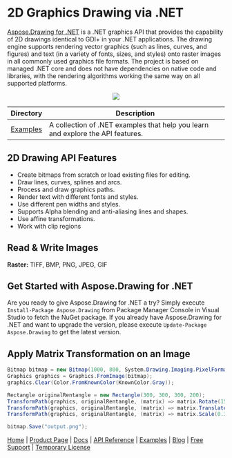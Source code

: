 # 2D Graphics Drawing via .NET

[Aspose.Drawing for .NET](https://products.aspose.com/drawing/net) is a .NET graphics API that provides the capability of 2D drawings identical to GDI+ in your .NET applications. The drawing engine supports rendering vector graphics (such as lines, curves, and figures) and text (in a variety of fonts, sizes, and styles) onto raster images in all commonly used graphics file formats. The project is based on managed .NET core and does not have dependencies on native code and libraries, with the rendering algorithms working the same way on all supported platforms.

<p align="center">

  <a title="Download complete Aspose.Drawing for .NET source code" href="https://github.com/aspose-drawing/Aspose.Drawing-for-.NET/archive/master.zip">
	<img src="http://i.imgur.com/hwNhrGZ.png" />
  </a>
</p>

Directory | Description
--------- | -----------
[Examples](Examples)  | A collection of .NET examples that help you learn and explore the API features.

## 2D Drawing API Features

- Create bitmaps from scratch or load existing files for editing.
- Draw lines, curves, splines and arcs.
- Process and draw graphics paths.
- Render text with different fonts and styles.
- Use different pen widths and styles.
- Supports Alpha blending and anti-aliasing lines and shapes.
- Use affine transformations.
- Work with clip regions

## Read & Write Images

**Raster:** TIFF, BMP, PNG, JPEG, GIF

## Get Started with Aspose.Drawing for .NET

Are you ready to give Aspose.Drawing for .NET a try? Simply execute `Install-Package Aspose.Drawing` from Package Manager Console in Visual Studio to fetch the NuGet package. If you already have Aspose.Drawing for .NET and want to upgrade the version, please execute `Update-Package Aspose.Drawing` to get the latest version.

## Apply Matrix Transformation on an Image

```csharp
Bitmap bitmap = new Bitmap(1000, 800, System.Drawing.Imaging.PixelFormat.Format32bppPArgb);
Graphics graphics = Graphics.FromImage(bitmap);
graphics.Clear(Color.FromKnownColor(KnownColor.Gray));

Rectangle originalRentangle = new Rectangle(300, 300, 300, 200);
TransformPath(graphics, originalRentangle, (matrix) => matrix.Rotate(15.0f));
TransformPath(graphics, originalRentangle, (matrix) => matrix.Translate(-250, -250));
TransformPath(graphics, originalRentangle, (matrix) => matrix.Scale(0.3f, 0.3f));

bitmap.Save("output.png");
```

[Home](https://www.aspose.com/) | [Product Page](https://products.aspose.com/drawing/net) | [Docs](https://docs.aspose.com/drawing/net/) | [API Reference](https://apireference.aspose.com/drawing/net) | [Examples](https://github.com/aspose-drawing/Aspose.Drawing-for-.NET/tree/master/Examples) | [Blog](https://blog.aspose.com/category/drawing/) | [Free Support](https://forum.aspose.com/c/drawing) | [Temporary License](https://purchase.aspose.com/temporary-license)
